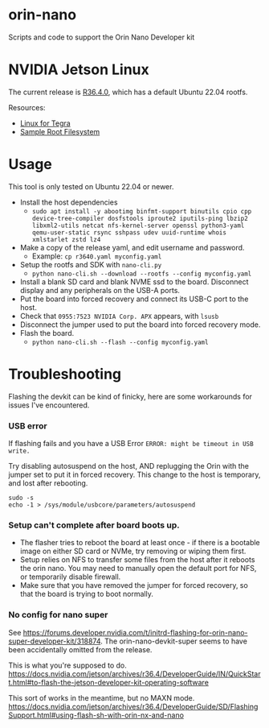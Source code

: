 # orin-nano
Scripts and code to support the Orin Nano Developer kit

# NVIDIA Jetson Linux
The current release is [R36.4.0](https://developer.nvidia.com/embedded/jetson-linux-r3640), which has a default Ubuntu 22.04 rootfs.

Resources:
* [Linux for Tegra](https://developer.nvidia.com/downloads/embedded/l4t/r36_release_v4.0/release/Jetson_Linux_R36.4.0_aarch64.tbz2)
* [Sample Root Filesystem](https://developer.nvidia.com/downloads/embedded/l4t/r36_release_v4.0/release/Tegra_Linux_Sample-Root-Filesystem_R36.4.0_aarch64.tbz2)

# Usage
This tool is only tested on Ubuntu 22.04 or newer.
* Install the host dependencies
  * ```sudo apt install -y abootimg binfmt-support binutils cpio cpp device-tree-compiler dosfstools iproute2 iputils-ping lbzip2 libxml2-utils netcat nfs-kernel-server openssl python3-yaml qemu-user-static rsync sshpass udev uuid-runtime whois xmlstarlet zstd lz4```
* Make a copy of the release yaml, and edit username and password.
  * Example: `cp r3640.yaml myconfig.yaml`
* Setup the rootfs and SDK with `nano-cli.py`
  * `python nano-cli.sh --download --rootfs --config myconfig.yaml`
* Install a blank SD card and blank NVME ssd to the board. Disconnect display and any peripherals on the USB-A ports.
* Put the board into forced recovery and connect its USB-C port to the host.
* Check that `0955:7523 NVIDIA Corp. APX` appears, with `lsusb`
* Disconnect the jumper used to put the board into forced recovery mode.
* Flash the board.
  * `python nano-cli.sh --flash --config myconfig.yaml`

# Troubleshooting
Flashing the devkit can be kind of finicky, here are some workarounds for issues I've encountered.

### USB error
If flashing fails and you have a USB Error
```ERROR: might be timeout in USB write.```

Try disabling autosuspend on the host, AND replugging the Orin with the jumper set to put it in forced recovery. This change to the host is temporary, and lost after rebooting.
```
sudo -s
echo -1 > /sys/module/usbcore/parameters/autosuspend
```

### Setup can't complete after board boots up.
* The flasher tries to reboot the board at least once - if there is a bootable image on either SD card or NVMe, try removing or wiping them first.
* Setup relies on NFS to transfer some files from the host after it reboots the orin nano. You may need to manually open the default port for NFS, or temporarily disable firewall.
* Make sure that you have removed the jumper for forced recovery, so that the board is trying to boot normally.


### No config for nano super
See https://forums.developer.nvidia.com/t/initrd-flashing-for-orin-nano-super-developer-kit/318874. The orin-nano-devkit-super seems to have been accidentally omitted from the release.

This is what you're supposed to do.
https://docs.nvidia.com/jetson/archives/r36.4/DeveloperGuide/IN/QuickStart.html#to-flash-the-jetson-developer-kit-operating-software

This sort of works in the meantime, but no MAXN mode.
https://docs.nvidia.com/jetson/archives/r36.4/DeveloperGuide/SD/FlashingSupport.html#using-flash-sh-with-orin-nx-and-nano
